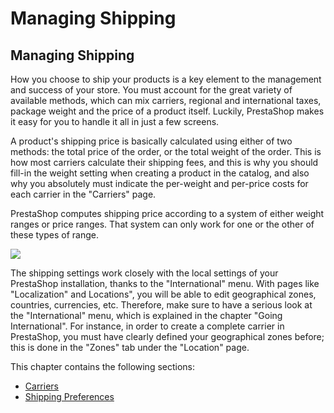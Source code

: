 # Managing Shipping

## Managing Shipping <a id="ManagingShipping-ManagingShipping"></a>

How you choose to ship your products is a key element to the management and success of your store. You must account for the great variety of available methods, which can mix carriers, regional and international taxes, package weight and the price of a product itself. Luckily, PrestaShop makes it easy for you to handle it all in just a few screens.

A product's shipping price is basically calculated using either of two methods: the total price of the order, or the total weight of the order. This is how most carriers calculate their shipping fees, and this is why you should fill-in the weight setting when creating a product in the catalog, and also why you absolutely must indicate the per-weight and per-price costs for each carrier in the "Carriers" page.

PrestaShop computes shipping price according to a system of either weight ranges or price ranges. That system can only work for one or the other of these types of range.

![](../../../.gitbook/assets/51839913%20%284%29.png)

The shipping settings work closely with the local settings of your PrestaShop installation, thanks to the "International" menu. With pages like "Localization" and Locations", you will be able to edit geographical zones, countries, currencies, etc. Therefore, make sure to have a serious look at the "International" menu, which is explained in the chapter "Going International". For instance, in order to create a complete carrier in PrestaShop, you must have clearly defined your geographical zones before; this is done in the "Zones" tab under the "Location" page.

This chapter contains the following sections:

* [Carriers](carriers.md)
* [Shipping Preferences](shipping-preferences.md)

